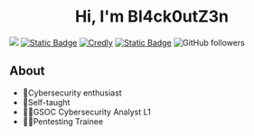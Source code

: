 <div align="center">
  <h1 text-align="center">Hi, I'm <b>Bl4ck0utZ3n</b></h1>
</div>

![](https://i.imgur.com/ECCZbnd.png)
[![Static Badge](https://img.shields.io/badge/LinkedIn-blue?style=flat-square&logo=linkedin&logoColor=%23ffffff&color=%230066c8)](https://cr.linkedin.com/in/byron-bolivar)
[![Credly](https://img.shields.io/badge/Credly-red?style=flat-square&logo=credly&logoColor=%23ffffff&color=%23f36c21)](https://www.credly.com/users/byron-bolivar/badges)
[![Static Badge](https://img.shields.io/badge/HackTheBox-blue?style=flat-square&logo=hackthebox&logoColor=%239fef00&color=%23121927)](https://app.hackthebox.com/users/1177924)
![GitHub followers](https://img.shields.io/github/followers/Bl4ck0utZ3n?style=flat-square&logo=github&logoColor=%23ffffff&labelColor=%231d2f3c&color=%23ffb000)

## About
- 🤖Cybersecurity enthusiast
- 📖Self-taught
- 👨‍💻GSOC Cybersecurity Analyst L1
- 🐱‍💻Pentesting Trainee
